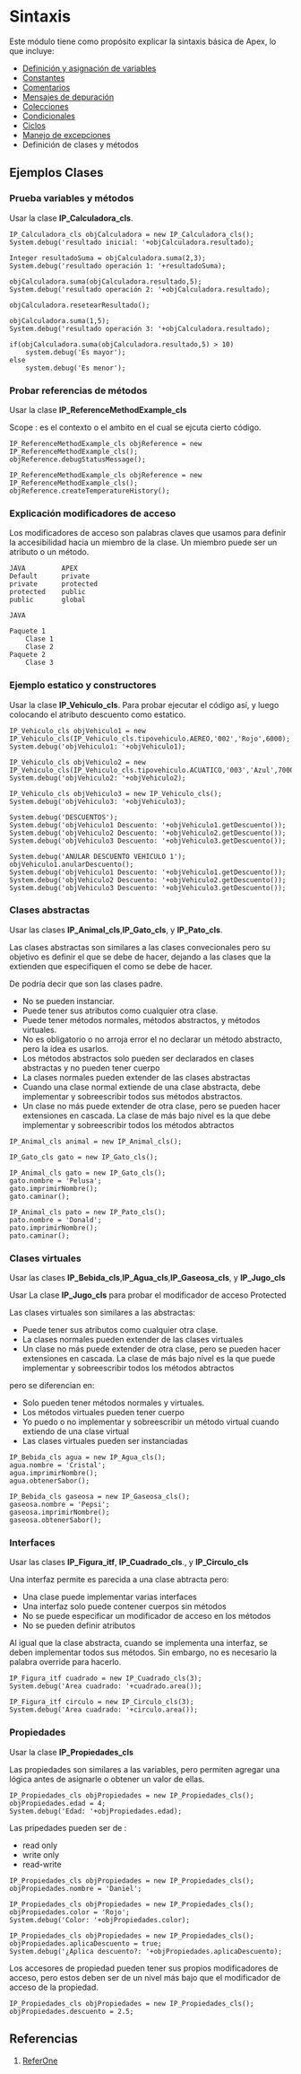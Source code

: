 # Sintaxis

Este módulo tiene como propósito explicar la sintaxis básica de Apex, lo que incluye:

- [Definición y asignación de variables](https://github.com/XSawdarkX/Curiosidades-Apex/edit/main/Sintaxis_Variables.md) 
- [Constantes](https://github.com/XSawdarkX/Curiosidades-Apex/blob/main/Sintaxis_Constantes.md)
- [Comentarios](https://github.com/XSawdarkX/Curiosidades-Apex/blob/main/Sintaxis_Constantes.md)
- [Mensajes de depuración](https://github.com/XSawdarkX/Curiosidades-Apex/blob/main/Sintaxis_Constantes.md)
- [Colecciones](https://github.com/XSawdarkX/Curiosidades-Apex/blob/main/Sintaxis_Colecciones.md)
- [Condicionales](https://github.com/XSawdarkX/Curiosidades-Apex/blob/main/Sintaxis_Condicionales.md)
- [Ciclos](https://github.com/XSawdarkX/Curiosidades-Apex/blob/main/Sintaxis_Ciclos.md)
- [Manejo de excepciones](https://github.com/XSawdarkX/Curiosidades-Apex/blob/main/Sintaxis_Excepciones.md)
- Definición de clases y métodos

## Ejemplos Clases

### Prueba variables y métodos

Usar la clase **IP_Calculadora_cls**. 

```Apex
IP_Calculadora_cls objCalculadora = new IP_Calculadora_cls();
System.debug('resultado inicial: '+objCalculadora.resultado);

Integer resultadoSuma = objCalculadora.suma(2,3);
System.debug('resultado operación 1: '+resultadoSuma);

objCalculadora.suma(objCalculadora.resultado,5);
System.debug('resultado operación 2: '+objCalculadora.resultado);

objCalculadora.resetearResultado();

objCalculadora.suma(1,5);
System.debug('resultado operación 3: '+objCalculadora.resultado);

if(objCalculadora.suma(objCalculadora.resultado,5) > 10)
    system.debug('Es mayor');
else
    system.debug('Es menor');
```

### Probar referencias de métodos


Usar la clase **IP_ReferenceMethodExample_cls**

Scope : es el contexto o el ambito en el cual se ejcuta cierto código. 

```Apex
IP_ReferenceMethodExample_cls objReference = new IP_ReferenceMethodExample_cls();
objReference.debugStatusMessage();

IP_ReferenceMethodExample_cls objReference = new IP_ReferenceMethodExample_cls();
objReference.createTemperatureHistory();
```

### Explicación modificadores de acceso

Los modificadores de acceso son palabras claves que usamos para definir la accesibilidad hacia un miembro de la clase.
Un miembro puede ser un atributo o un método.

```Apex
JAVA         APEX
Default      private
private      protected
protected    public
public       global 

JAVA

Paquete 1
	Clase 1
	Clase 2
Paquete 2
	Clase 3
```

### Ejemplo estatico y constructores

Usar la clase  **IP_Vehiculo_cls**. Para probar ejecutar el código así, y luego colocando el atributo descuento como estatico.

```Apex
IP_Vehiculo_cls objVehiculo1 = new IP_Vehiculo_cls(IP_Vehiculo_cls.tipovehiculo.AEREO,'002','Rojo',6000);
System.debug('objVehiculo1: '+objVehiculo1);

IP_Vehiculo_cls objVehiculo2 = new IP_Vehiculo_cls(IP_Vehiculo_cls.tipovehiculo.ACUATICO,'003','Azul',7000);
System.debug('objVehiculo2: '+objVehiculo2);

IP_Vehiculo_cls objVehiculo3 = new IP_Vehiculo_cls();
System.debug('objVehiculo3: '+objVehiculo3);

System.debug('DESCUENTOS');
System.debug('objVehiculo1 Descuento: '+objVehiculo1.getDescuento());
System.debug('objVehiculo2 Descuento: '+objVehiculo2.getDescuento());
System.debug('objVehiculo3 Descuento: '+objVehiculo3.getDescuento());

System.debug('ANULAR DESCUENTO VEHICULO 1');
objVehiculo1.anularDescuento();
System.debug('objVehiculo1 Descuento: '+objVehiculo1.getDescuento());
System.debug('objVehiculo2 Descuento: '+objVehiculo2.getDescuento());
System.debug('objVehiculo3 Descuento: '+objVehiculo3.getDescuento());
```

### Clases abstractas

Usar las clases **IP_Animal_cls**,**IP_Gato_cls**, y **IP_Pato_cls**. 

Las clases abstractas son similares a las clases convecionales pero su objetivo es definir el que se debe de hacer, dejando a las clases que la extienden que especifiquen el como se debe de hacer. 

De podría decir que son las clases padre.

- No se pueden instanciar.
- Puede tener sus atributos como cualquier otra clase.
- Puede tener métodos normales, métodos abstractos, y métodos virtuales.
- No es obligatorio o no arroja error el no declarar un método abstracto, pero la idea es usarlos.
- Los métodos abstractos solo pueden ser declarados en clases abstractas y no pueden tener cuerpo
- La clases normales pueden extender de las clases abstractas
- Cuando una clase normal extiende de una clase abstracta, debe implementar y sobreescribir todos sus métodos abstractos.
- Un clase no más puede extender de otra clase, pero se pueden hacer extensiones en cascada. La clase de más bajo nivel es la que debe implementar y sobreescribir 
todos los métodos abtractos


```Apex
IP_Animal_cls animal = new IP_Animal_cls();

IP_Gato_cls gato = new IP_Gato_cls();

IP_Animal_cls gato = new IP_Gato_cls();
gato.nombre = 'Pelusa';
gato.imprimirNombre();
gato.caminar();

IP_Animal_cls pato = new IP_Pato_cls();
pato.nombre = 'Donald';
pato.imprimirNombre();
pato.caminar();
```

### Clases virtuales

Usar las clases **IP_Bebida_cls**,**IP_Agua_cls**,**IP_Gaseosa_cls**, y **IP_Jugo_cls**

Usar La clase **IP_Jugo_cls** para probar el modificador de acceso Protected

Las clases virtuales son similares a las abstractas:

- Puede tener sus atributos como cualquier otra clase. 
- La clases normales pueden extender de las clases virtuales
- Un clase no más puede extender de otra clase, pero se pueden hacer extensiones en cascada. La clase de más bajo nivel es la que puede implementar y sobreescribir 
todos los métodos abtractos

pero se diferencian en:

- Solo pueden tener métodos normales y virtuales.
- Los métodos virtuales pueden tener cuerpo
- Yo puedo o no implementar y sobreescribir un método virtual cuando extiendo de una clase virtual
- Las clases virtuales pueden ser instanciadas

```Apex
IP_Bebida_cls agua = new IP_Agua_cls();
agua.nombre = 'Cristal';
agua.imprimirNombre();
agua.obtenerSabor();

IP_Bebida_cls gaseosa = new IP_Gaseosa_cls();
gaseosa.nombre = 'Pepsi';
gaseosa.imprimirNombre();
gaseosa.obtenerSabor();
```

### Interfaces

Usar las clases **IP_Figura_itf**, **IP_Cuadrado_cls**., y **IP_Circulo_cls**

Una interfaz permite es parecida a una clase abtracta pero:

- Una clase puede implementar varias interfaces
- Una interfaz solo puede contener cuerpos sin métodos
- No se puede especificar un modificador de acceso en los métodos
- No se pueden definir atributos

Al igual que la clase abstracta, cuando se implementa una interfaz, se deben implementar todos sus métodos. Sin embargo, no es necesario la palabra override para hacerlo.

```Apex
IP_Figura_itf cuadrado = new IP_Cuadrado_cls(3);
System.debug('Area cuadrado: '+cuadrado.area());

IP_Figura_itf circulo = new IP_Circulo_cls(3);
System.debug('Area cuadrado: '+circulo.area());
```
### Propiedades

Usar la clase **IP_Propiedades_cls**

Las propiedades son similares a las variables, pero permiten agregar una lógica antes de asignarle o obtener un valor de ellas.  

```Apex
IP_Propiedades_cls objPropiedades = new IP_Propiedades_cls();
objPropiedades.edad = 4;
System.debug('Edad: '+objPropiedades.edad);
```

Las pripedades pueden ser de : 

- read only
- write only
- read-write

```Apex
IP_Propiedades_cls objPropiedades = new IP_Propiedades_cls();
objPropiedades.nombre = 'Daniel';

IP_Propiedades_cls objPropiedades = new IP_Propiedades_cls();
objPropiedades.color = 'Rojo';
System.debug('Color: '+objPropiedades.color);

IP_Propiedades_cls objPropiedades = new IP_Propiedades_cls();
objPropiedades.aplicaDescuento = true;
System.debug('¿Aplica descuento?: '+objPropiedades.aplicaDescuento);
```
Los accesores de propiedad pueden tener sus propios modificadores de acceso, pero estos deben ser de un nivel más bajo que el modificador de acceso de la propiedad.

```Apex
IP_Propiedades_cls objPropiedades = new IP_Propiedades_cls();
objPropiedades.descuento = 2.5;
```

## Referencias

1. [ReferOne]()
